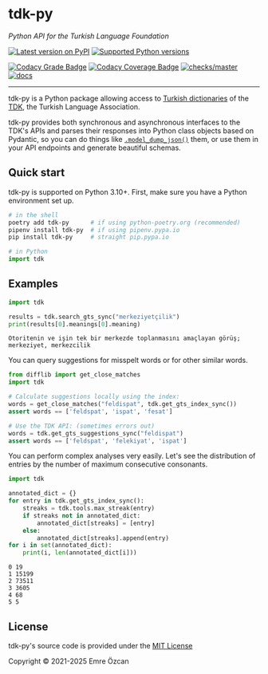 # tdk-py

*Python API for the Turkish Language Foundation*

[![Latest version on PyPI](https://img.shields.io/pypi/v/tdk-py)](https://pypi.org/project/tdk-py/)
[![Supported Python versions](https://img.shields.io/pypi/pyversions/tdk-py)](https://pypi.org/project/tdk-py/)

[![Codacy Grade Badge](https://app.codacy.com/project/badge/Grade/5d4a5bd343274970b04ab86e05be1b29)](https://app.codacy.com/gh/EmreOzcan/tdk-py/dashboard?utm_source=gh&utm_medium=referral&utm_content=&utm_campaign=Badge_grade)
[![Codacy Coverage Badge](https://app.codacy.com/project/badge/Coverage/5d4a5bd343274970b04ab86e05be1b29)](https://app.codacy.com/gh/EmreOzcan/tdk-py/dashboard?utm_source=gh&utm_medium=referral&utm_content=&utm_campaign=Badge_coverage)
[![checks/master](https://img.shields.io/github/check-runs/emreozcan/tdk-py/master?logo=github&label=checks%2Fmaster)](https://github.com/emreozcan/tdk-py/actions/workflows/test.yml)
[![docs](https://readthedocs.org/projects/tdk-py/badge/?version=latest)](https://tdk-py.readthedocs.io/en/latest/?badge=latest)

---

tdk-py is a Python package allowing access to
[Turkish dictionaries] of the [TDK], the Turkish Language Association.

tdk-py provides both synchronous and asynchronous interfaces to the TDK's
APIs and parses their responses into Python class objects based on Pydantic,
so you can do things like
[`.model_dump_json()`][model_dump_json]
them, or use them in your API endpoints and generate beautiful schemas.

[Turkish dictionaries]: https://sozluk.gov.tr
[TDK]: https://www.tdk.gov.tr
[model_dump_json]: https://docs.pydantic.dev/2.9/api/base_model/#pydantic.BaseModel.model_dump_json

## Quick start

tdk-py is supported on Python 3.10+.
First, make sure you have a Python environment set up.

```bash
# in the shell
poetry add tdk-py      # if using python-poetry.org (recommended)
pipenv install tdk-py  # if using pipenv.pypa.io
pip install tdk-py     # straight pip.pypa.io
```

```python
# in Python
import tdk
```

## Examples

```python
import tdk

results = tdk.search_gts_sync("merkeziyetçilik")
print(results[0].meanings[0].meaning)
```
```{code-block}
Otoritenin ve işin tek bir merkezde toplanmasını amaçlayan görüş; merkeziyet, merkezcilik
```

You can query suggestions for misspelt words or for other similar words.

```python
from difflib import get_close_matches
import tdk

# Calculate suggestions locally using the index:
words = get_close_matches("feldispat", tdk.get_gts_index_sync())
assert words == ['feldspat', 'ispat', 'fesat']

# Use the TDK API: (sometimes errors out)
words = tdk.get_gts_suggestions_sync("feldispat")
assert words == ['feldspat', 'felekiyat', 'ispat']
```

You can perform complex analyses very easily. Let's see the distribution
of entries by the number of maximum consecutive consonants.

```python
import tdk

annotated_dict = {}
for entry in tdk.get_gts_index_sync():
    streaks = tdk.tools.max_streak(entry)
    if streaks not in annotated_dict:
        annotated_dict[streaks] = [entry]
    else:
        annotated_dict[streaks].append(entry)
for i in set(annotated_dict):
    print(i, len(annotated_dict[i]))
```
```{code-block}
0 19
1 15199
2 73511
3 3605
4 68
5 5
```

## License

tdk-py's source code is provided under the [MIT License]

[MIT License]: https://github.com/EmreOzcan/tdk-py/blob/master/LICENSE

Copyright © 2021-2025 Emre Özcan
